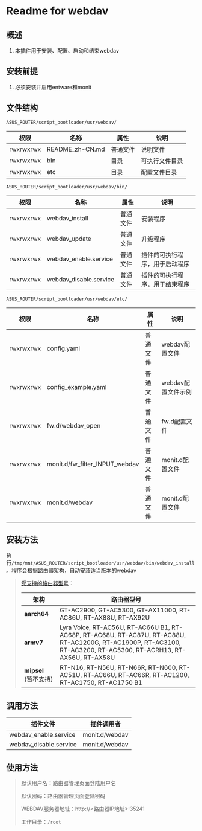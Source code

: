 # Readme for webdav

## 概述

1. 本插件用于安装、配置、启动和结束webdav

## 安装前提

1. 必须安装并启用entware和monit

## 文件结构

`ASUS_ROUTER/script_bootloader/usr/webdav/`

| 权限      | 名称            | 属性     | 说明           |
| --------- | --------------- | -------- | -------------- |
| rwxrwxrwx | README_zh-CN.md | 普通文件 | 说明文件       |
| rwxrwxrwx | bin             | 目录     | 可执行文件目录 |
| rwxrwxrwx | etc             | 目录     | 配置文件目录   |

`ASUS_ROUTER/script_bootloader/usr/webdav/bin/`

| 权限      | 名称                   | 属性     | 说明                           |
| --------- | ---------------------- | -------- | ------------------------------ |
| rwxrwxrwx | webdav_install         | 普通文件 | 安装程序                       |
| rwxrwxrwx | webdav_update          | 普通文件 | 升级程序                       |
| rwxrwxrwx | webdav_enable.service  | 普通文件 | 插件的可执行程序，用于启动程序 |
| rwxrwxrwx | webdav_disable.service | 普通文件 | 插件的可执行程序，用于结束程序 |

`ASUS_ROUTER/script_bootloader/usr/webdav/etc/`

| 权限      | 名称                           | 属性     | 说明               |
| --------- | ------------------------------ | -------- | ------------------ |
| rwxrwxrwx | config.yaml                    | 普通文件 | webdav配置文件     |
| rwxrwxrwx | config_example.yaml            | 普通文件 | webdav配置文件示例 |
| rwxrwxrwx | fw.d/webdav_open               | 普通文件 | fw.d配置文件       |
| rwxrwxrwx | monit.d/fw_filter_INPUT_webdav | 普通文件 | monit.d配置文件    |
| rwxrwxrwx | monit.d/webdav                 | 普通文件 | monit.d配置文件    |

## 安装方法

执行`/tmp/mnt/ASUS_ROUTER/script_bootloader/usr/webdav/bin/webdav_install`。程序会根据路由器架构，自动安装适当版本的webdav

   > [受支持的路由器型号](https://github.com/Entware/Entware/wiki/Install-on-Asus-stock-firmware)：
   >
   > | 架构                  | 路由器型号                                                                                                                                                        |
   > | --------------------- | ----------------------------------------------------------------------------------------------------------------------------------------------------------------- |
   > | **aarch64**           | GT-AC2900, GT-AC5300, GT-AX11000, RT-AC86U, RT-AX88U, RT-AX92U                                                                                                    |
   > | **armv7**             | Lyra Voice, RT-AC56U, RT-AC66U B1, RT-AC68P, RT-AC68U, RT-AC87U, RT-AC88U, RT-AC1200G, RT-AC1900P, RT-AC3100, RT-AC3200, RT-AC5300, RT-ACRH13, RT-AX56U, RT-AX58U |
   > | **mipsel** (暂不支持) | RT-N16, RT-N56U, RT-N66R, RT-N600, RT-AC51U, RT-AC66U, RT-AC66R, RT-AC1200, RT-AC1750, RT-AC1750 B1                                                               |

## 调用方法

| 插件文件               | 插件调用者     |
| ---------------------- | -------------- |
| webdav_enable.service  | monit.d/webdav |
| webdav_disable.service | monit.d/webdav |

## 使用方法

> 默认用户名：路由器管理页面登陆用户名
>
> 默认密码：路由器管理页面登陆密码
>
> WEBDAV服务器地址：http://<路由器IP地址>:35241
>
> 工作目录：`/root`